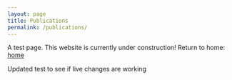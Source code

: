 ```yaml
---
layout: page
title: Publications
permalink: /publications/
---
```


A test page. This website is currently under construction!
Return to home: [home](https://hmason13.github.io)

Updated test to see if live changes are working
